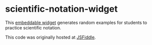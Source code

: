 # scientific-notation-widget
This <a href="https://dhorenstein.github.io/scientific-notation-widget/" target="_blank">embeddable widget</a> generates random examples for students to practice scientific notation.

This code was originally hosted at <a href="https://jsfiddle.net/horenstein/0pwso84h/" target="_blank">JSFiddle</a>.
